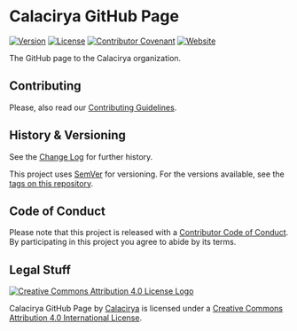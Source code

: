 # Calacirya GitHub Page

[![Version](https://img.shields.io/badge/Version-1.4.3-brightgreen)](https://github.com/calacirya/calacirya.github.io/tags)
[![License](https://img.shields.io/github/license/calacirya/calacirya.github.io.svg)](LICENSE.md)
[![Contributor Covenant](https://img.shields.io/badge/Contributor%20Covenant-v1.4%20adopted-ff69b4.svg)](code-of-conduct.md)
[![Website](https://img.shields.io/website/https/calacirya.github.io)](http://calacirya.github.io)

The GitHub page to the Calacirya organization.

## Contributing

Please, also read our [Contributing Guidelines](CONTRIBUTING.md).

## History & Versioning

See the [Change Log](changelog.md) for further history.

This project uses [SemVer](http://semver.org/) for versioning. For the versions available, see the [tags on this repository](https://github.com/calacirya/calacirya.github.io/tags).

## Code of Conduct

Please note that this project is released with a [Contributor Code of Conduct](code-of-conduct.md). By participating in this project you agree to abide by its terms.

## Legal Stuff

[![Creative Commons Attribution 4.0 License Logo](https://i.creativecommons.org/l/by/4.0/88x31.png)](http://creativecommons.org/licenses/by/4.0/)

Calacirya GitHub Page by [Calacirya](https://calacirya.github.io/) is licensed under a [Creative Commons Attribution 4.0 International License](http://creativecommons.org/licenses/by/4.0/).
